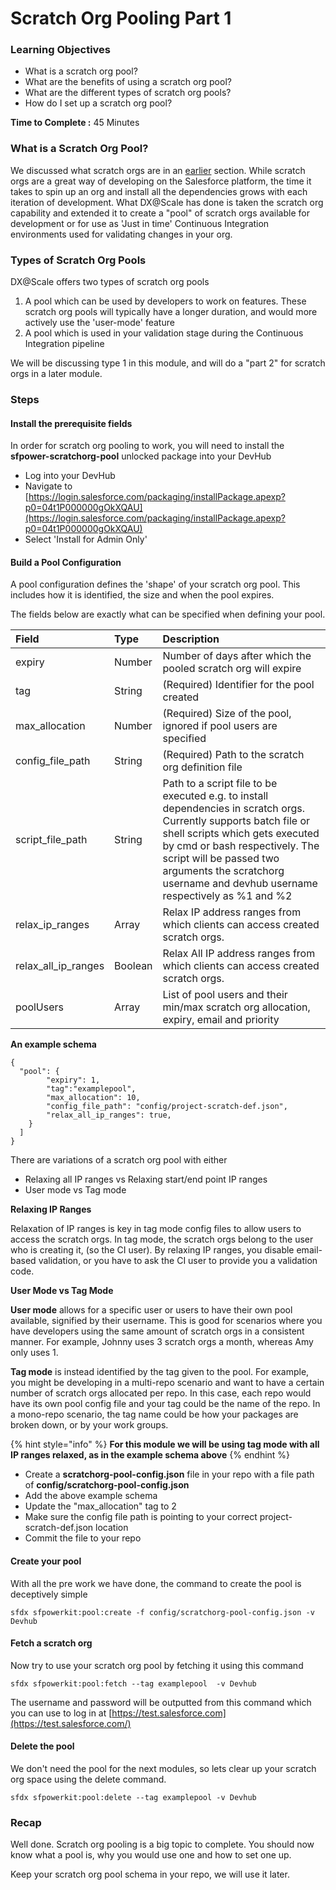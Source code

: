 # Scratch Org Pooling Part 1

### Learning Objectives

* What is a scratch org pool? 
* What are the benefits of using a scratch org pool? 
* What are the different types of scratch org pools?
* How do I set up a scratch org pool? 

**Time to Complete :** 45 Minutes

### What is a Scratch Org Pool? 

We discussed what scratch orgs are in an [earlier](4.-scratch-org-introduction.md) section. While scratch orgs are a great way of developing on the Salesforce platform, the time it takes to spin up an org and install all the dependencies grows with each iteration of development. What DX@Scale has done is taken the scratch org capability and extended it to create a "pool" of scratch orgs available for development or for use as 'Just in time' Continuous Integration environments used for validating changes in your org. 

### Types of Scratch Org Pools

DX@Scale offers two types of scratch org pools 

1. A pool which can be used by developers to work on features. These scratch org pools will typically have a longer duration, and would more actively use the 'user-mode' feature
2. A pool which is used in your validation stage during the Continuous Integration pipeline

We will be discussing type 1 in this module, and will do a "part 2" for scratch orgs in a later module. 

### **Steps**

#### **Install the prerequisite fields** 

In order for scratch org pooling to work, you will need to install the **sfpower-scratchorg-pool** unlocked package into your DevHub

* Log into your DevHub 
* Navigate to [https://login.salesforce.com/packaging/installPackage.apexp?p0=04t1P000000gOkXQAU](https://login.salesforce.com/packaging/installPackage.apexp?p0=04t1P000000gOkXQAU)
* Select 'Install for Admin Only' 

#### Build a Pool Configuration

A pool configuration defines the 'shape' of your scratch org pool. This includes how it is identified, the size and when the pool expires. 

The fields below are exactly what can be specified when defining your pool.

| Field | Type | Description |
| :--- | :--- | :--- |
| expiry | Number | Number of days after which the pooled scratch org will expire |
| tag | String | \(Required\) Identifier for the pool created |
| max\_allocation | Number | \(Required\) Size of the pool, ignored if pool users are specified |
| config\_file\_path | String | \(Required\) Path to the scratch org definition file |
| script\_file\_path | String | Path to a script file to be executed e.g. to install dependencies in scratch orgs. Currently supports batch file or shell scripts which gets executed by cmd or bash respectively. The script will be passed two arguments the scratchorg username and devhub username respectively as %1 and %2 |
| relax\_ip\_ranges | Array | Relax IP address ranges from which clients can access created scratch orgs. |
| relax\_all\_ip\_ranges | Boolean | Relax All IP address ranges from which clients can access created scratch orgs. |
| poolUsers | Array | List of pool users and their min/max scratch org allocation, expiry, email and priority |

**An example schema**

```text
{
  "pool": {
        "expiry": 1,
        "tag":"examplepool",
        "max_allocation": 10,
        "config_file_path": "config/project-scratch-def.json",
        "relax_all_ip_ranges": true,  
    }
  ]
}
```

There are variations of a scratch org pool with either 

* Relaxing all IP ranges vs Relaxing start/end point IP ranges
* User mode vs Tag mode 

**Relaxing IP Ranges**

Relaxation of IP ranges is key in tag mode config files to allow users to access the scratch orgs. In tag mode, the scratch orgs belong to the user who is creating it, \(so the CI user\). By relaxing IP ranges, you disable email-based validation, or you have to ask the CI user to provide you a validation code.

**User Mode vs Tag Mode**

**User mode** allows for a specific user or users to have their own pool available, signified by their username. This is good for scenarios where you have developers using the same amount of scratch orgs in a consistent manner. For example, Johnny uses 3 scratch orgs a month, whereas Amy only uses 1.

**Tag mode** is instead identified by the tag given to the pool. For example, you might be developing in a multi-repo scenario and want to have a certain number of scratch orgs allocated per repo. In this case, each repo would have its own pool config file and your tag could be the name of the repo. In a mono-repo scenario, the tag name could be how your packages are broken down, or by your work groups.

{% hint style="info" %}
**For this module we will be using tag mode with all IP ranges relaxed, as in the example schema above**
{% endhint %}

* Create a **scratchorg-pool-config.json** file in your repo with a file path of **config/scratchorg-pool-config.json**
* Add the above example schema 
* Update the "max\_allocation" tag to 2 
* Make sure the config file path is pointing to your correct project-scratch-def.json location 
* Commit the file to your repo 

#### Create your pool

With all the pre work we have done, the command to create the pool is deceptively simple 

```text
sfdx sfpowerkit:pool:create -f config/scratchorg-pool-config.json -v Devhub
```

#### Fetch a scratch org

Now try to use your scratch org pool by fetching it using this command 

```text
sfdx sfpowerkit:pool:fetch --tag examplepool  -v Devhub
```

The username and password will be outputted from this command which you can use to log in at [https://test.salesforce.com](https://test.salesforce.com/) 

#### Delete the pool 

We don't need the pool for the next modules, so lets clear up your scratch org space using the delete command. 

```text
sfdx sfpowerkit:pool:delete --tag examplepool -v Devhub
```

### Recap

Well done. Scratch org pooling is a big topic to complete. You should now know what a pool is, why you would use one and how to set one up. 

Keep your scratch org pool schema in your repo, we will use it later. 

